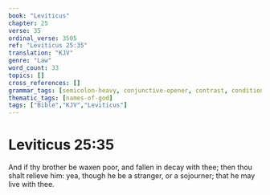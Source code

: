 ```yaml
---
book: "Leviticus"
chapter: 25
verse: 35
ordinal_verse: 3505
ref: "Leviticus 25:35"
translation: "KJV"
genre: "Law"
word_count: 33
topics: []
cross_references: []
grammar_tags: [semicolon-heavy, conjunctive-opener, contrast, conditional]
thematic_tags: [names-of-god]
tags: ["Bible","KJV","Leviticus"]
---
```


# Leviticus 25:35

And if thy brother be waxen poor, and fallen in decay with thee; then thou shalt relieve him: yea, though he be a stranger, or a sojourner; that he may live with thee.
